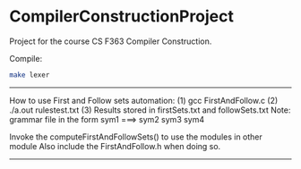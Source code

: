 # CompilerConstructionProject
Project for the course CS F363 Compiler Construction.

Compile: 
```bash
make lexer
```

--------

How to use First and Follow sets automation:
(1) gcc FirstAndFollow.c
(2) ./a.out rulestest.txt
(3) Results stored in firstSets.txt and followSets.txt
Note: grammar file in the form sym1 ===> sym2 sym3 sym4

Invoke the computeFirstAndFollowSets() to use the modules in other module
Also include the FirstAndFollow.h when doing so.

--------
